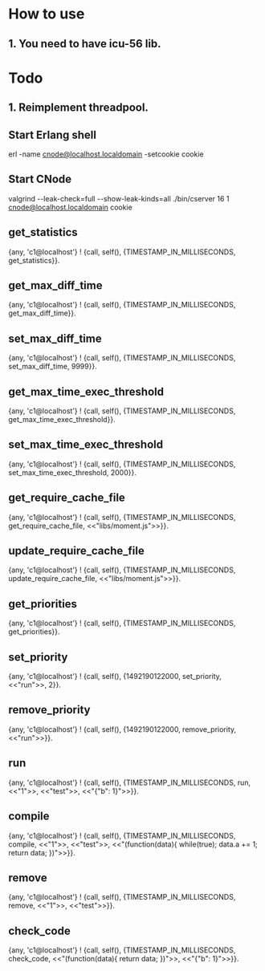 
# How to use
  ## 1. You need to have icu-56 lib.

# Todo
  ## 1. Reimplement threadpool.

## Start Erlang shell
  erl -name cnode@localhost.localdomain -setcookie cookie
## Start CNode
  valgrind --leak-check=full --show-leak-kinds=all  ./bin/cserver 16 1 cnode@localhost.localdomain cookie

## get_statistics
  {any, 'c1@localhost'} ! {call, self(), {TIMESTAMP_IN_MILLISECONDS, get_statistics}}.
## get_max_diff_time
  {any, 'c1@localhost'} ! {call, self(), {TIMESTAMP_IN_MILLISECONDS, get_max_diff_time}}.
## set_max_diff_time
  {any, 'c1@localhost'} ! {call, self(), {TIMESTAMP_IN_MILLISECONDS, set_max_diff_time, 9999}}.
## get_max_time_exec_threshold
  {any, 'c1@localhost'} ! {call, self(), {TIMESTAMP_IN_MILLISECONDS, get_max_time_exec_threshold}}.
## set_max_time_exec_threshold
  {any, 'c1@localhost'} ! {call, self(), {TIMESTAMP_IN_MILLISECONDS, set_max_time_exec_threshold, 2000}}.
## get_require_cache_file
  {any, 'c1@localhost'} ! {call, self(), {TIMESTAMP_IN_MILLISECONDS, get_require_cache_file, <<"libs/moment.js">>}}.
## update_require_cache_file
  {any, 'c1@localhost'} ! {call, self(), {TIMESTAMP_IN_MILLISECONDS, update_require_cache_file, <<"libs/moment.js">>}}.
## get_priorities
  {any, 'c1@localhost'} ! {call, self(), {TIMESTAMP_IN_MILLISECONDS, get_priorities}}.
## set_priority
  {any, 'c1@localhost'} ! {call, self(), {1492190122000, set_priority, <<"run">>, 2}}.
## remove_priority
  {any, 'c1@localhost'} ! {call, self(), {1492190122000, remove_priority, <<"run">>}}.

## run
  {any, 'c1@localhost'} ! {call, self(), {TIMESTAMP_IN_MILLISECONDS, run, <<"1">>, <<"test">>, <<"{\"b\": 1}">>}}.
## compile
  {any, 'c1@localhost'} ! {call, self(), {TIMESTAMP_IN_MILLISECONDS, compile, <<"1">>, <<"test">>, <<"(function(data){ while(true); data.a += 1; return data; })">>}}.
## remove
  {any, 'c1@localhost'} ! {call, self(), {TIMESTAMP_IN_MILLISECONDS, remove, <<"1">>, <<"test">>}}.
## check_code
  {any, 'c1@localhost'} ! {call, self(), {TIMESTAMP_IN_MILLISECONDS, check_code, <<"(function(data){ return data; })">>, <<"{\"b\": 1}">>}}.

